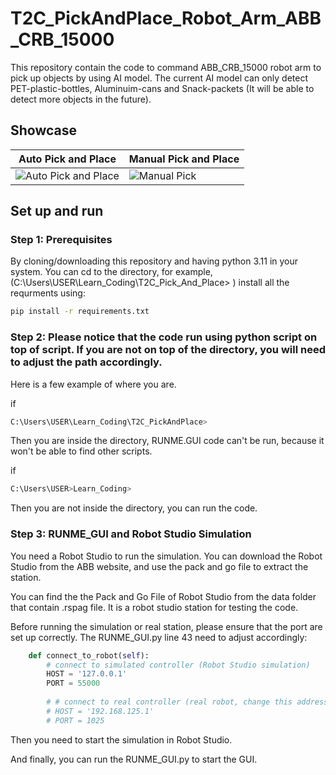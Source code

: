 # T2C_PickAndPlace_Robot_Arm_ABB_CRB_15000

This repository contain the code to command ABB_CRB_15000 robot arm to pick up objects by using AI model. The current AI model can only detect PET-plastic-bottles, Aluminuim-cans and Snack-packets (It will be able to detect more objects in the future). 
## Showcase

| Auto Pick and Place | Manual Pick and Place |
|---------------------|-----------------------|
| ![Auto Pick and Place](Data/gif/AutoPickAndPlace.gif) | ![Manual Pick](path/to/manual_pick.gif) |


## Set up and run

### Step 1: Prerequisites

By cloning/downloading this repository and having python 3.11 in your system. You can cd to the directory, for example,  (C:\Users\USER\Learn_Coding\T2C_Pick_And_Place> ) install all the requrments using: 
```bash
pip install -r requirements.txt
```

### Step 2: Please notice that the code run using python script on top of script. If you are not on top of the directory, you will need to adjust the path accordingly.

Here is a few example of where you are. 

if 
```bash
C:\Users\USER\Learn_Coding\T2C_PickAndPlace>
```
Then you are inside the directory, RUNME.GUI code can't be run, because it won't be able to find other scripts. 

if 
```bash
C:\Users\USER>Learn_Coding>
```
Then you are not inside the directory, you can run the code.

### Step 3: RUNME_GUI and Robot Studio Simulation

You need a Robot Studio to run the simulation. You can download the Robot Studio from the ABB website, and use the pack and go file to extract the station.

You can find the the Pack and Go File of Robot Studio from the data folder that contain .rspag file. It is a robot studio station for testing the code.

Before running the simulation or real station, please ensure that the port are set up correctly. The RUNME_GUI.py line 43 need to adjust accordingly: 

```python
    def connect_to_robot(self):
        # connect to simulated controller (Robot Studio simulation)
        HOST = '127.0.0.1'
        PORT = 55000  
        
        # # connect to real controller (real robot, change this address to the robot controller IP address)
        # HOST = '192.168.125.1'
        # PORT = 1025 
```

Then you need to start the simulation in Robot Studio.

And finally, you can run the RUNME_GUI.py to start the GUI. 

